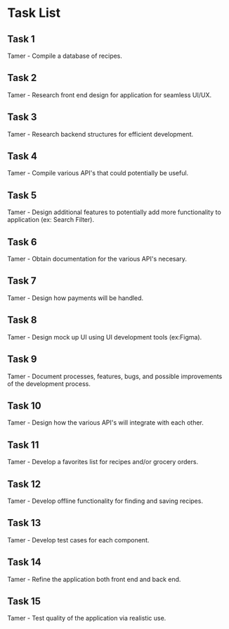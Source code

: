 # Task List

## Task 1
Tamer - Compile a database of recipes.
## Task 2
Tamer - Research front end design for application for seamless UI/UX.
## Task 3
Tamer - Research backend structures for efficient development.
## Task 4
Tamer - Compile various API's that could potentially be useful.
## Task 5
Tamer - Design additional features to potentially add more functionality to application (ex: Search Filter).
## Task 6
Tamer - Obtain documentation for the various API's necesary.
## Task 7
Tamer - Design how payments will be handled.
## Task 8
Tamer - Design mock up UI using UI development tools (ex:Figma).
## Task 9
Tamer - Document processes, features, bugs, and possible improvements of the development process.
## Task 10
Tamer - Design how the various API's will integrate with each other.
## Task 11
Tamer - Develop a favorites list for recipes and/or grocery orders.
## Task 12
Tamer - Develop offline functionality for finding and saving recipes.
## Task 13
Tamer - Develop test cases for each component.
## Task 14
Tamer - Refine the application both front end and back end.
## Task 15
Tamer - Test quality of the application via realistic use.
